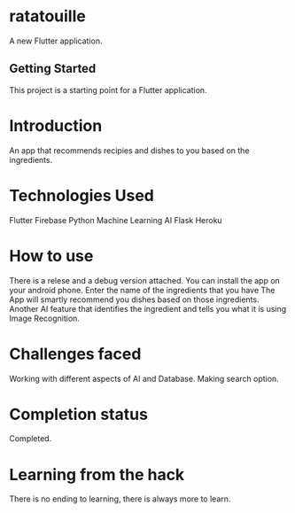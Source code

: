 # ratatouille

A new Flutter application.

## Getting Started
This project is a starting point for a Flutter application.

# Introduction
An app that recommends recipies and dishes to you based on the ingredients.

# Technologies Used
Flutter 
Firebase
Python
Machine Learning
AI
Flask
Heroku

# How to use
There is a relese and a debug version attached. You can install the app on your android phone. 
Enter the name of the ingredients that you have
The App will smartly recommend you dishes based on those ingredients.
Another AI feature that identifies the ingredient and tells you what it is using Image Recognition.

# Challenges faced
Working with different aspects of AI and Database.
Making search option.

# Completion status
Completed.

# Learning from the hack
There is no ending to learning, there is always more to learn.



